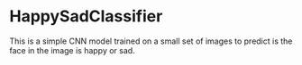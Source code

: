 # HappySadClassifier

This is a simple CNN model trained on a small set of images to predict is the face in the image is happy or sad.
